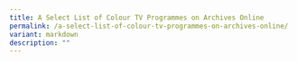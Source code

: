 ```yaml
---
title: A Select List of Colour TV Programmes on Archives Online
permalink: /a-select-list-of-colour-tv-programmes-on-archives-online/
variant: markdown
description: ""
---
```

